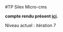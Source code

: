 #TP Silex Micro-cms

**compte rendu présent [ici](http://octo.pontet.eu/TPsilexCMS/).**

Niveau actuel : itération 7
